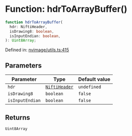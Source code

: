 # Function: hdrToArrayBuffer()

```ts
function hdrToArrayBuffer(
  hdr: NiftiHeader,
  isDrawing8: boolean,
  isInputEndian: boolean,
): Uint8Array;
```

Defined in: [nvimage/utils.ts:415](https://github.com/niivue/niivue/blob/main/packages/niivue/src/nvimage/utils.ts#L415)

## Parameters

| Parameter       | Type                                                     | Default value |
| --------------- | -------------------------------------------------------- | ------------- |
| `hdr`           | [`NiftiHeader`](../../types/type-aliases/NiftiHeader.md) | `undefined`   |
| `isDrawing8`    | `boolean`                                                | `false`       |
| `isInputEndian` | `boolean`                                                | `false`       |

## Returns

`Uint8Array`
